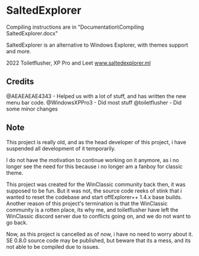 # SaltedExplorer
Compiling instructions are in "Documentation\Compiling SaltedExplorer.docx"

SaltedExplorer is an alternative to Windows Explorer, with themes support and more.

2022 Toiletflusher, XP Pro and Leet
www.saltedexplorer.ml


## Credits
@AEAEAEAE4343 - Helped us with a lot of stuff, and has written the new menu bar code.
@WindowsXPPro3 - Did most stuff
@toiletflusher - Did some minor changes

## Note

This project is really old, and as the head developer of this project,
i have suspended all development of it temporarily.

I do not have the motivation to continue working on it anymore,
as i no longer see the need for this because i no longer am a fanboy for classic theme.

This project was created for the WinClassic community back then, it was supposed to be fun.
But it was not, the source code reeks of stink that i wanted to reset the codebase and start offExplorer++ 1.4.x base builds.
Another reason of this project's termination is that the WinClassic community is a rotten place, its why me,
and toiletflusher have left the WinClassic discord server due to conflicts going on, and we do not want to go back.

Now, as this project is cancelled as of now, i have no need to worry about it.
SE 0.8.0 source code may be published, but beware that its a mess, and its not able to be compiled due to issues.
